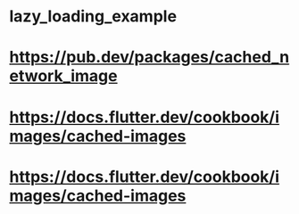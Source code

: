# lazy_loading_example

# https://pub.dev/packages/cached_network_image

# https://docs.flutter.dev/cookbook/images/cached-images

# https://docs.flutter.dev/cookbook/images/cached-images

